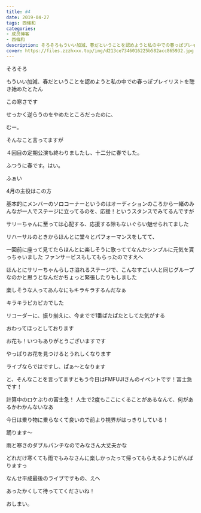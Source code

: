 ```yaml
---
title: #4
date: 2019-04-27
tags: 西條和
categories: 
- 成员博客
- 西條和
description: そろそろもういい加減、春だということを認めようと私の中での春っぽプレイリストを聴き始めたとたんこの寒さです...
cover: https://files.zzzhxxx.top/img/d213ce7346016225b582acc865932.jpg 
---
```















そろそろ












もういい加減、春だということを認めようと私の中での春っぽプレイリストを聴き始めたとたん












この寒さです













せっかく逆らうのをやめたところだったのに、















むー。















そんなこと言ってますが









４回目の定期公演も終わりましたし、十二分に春でした。













ふつうに春です。はい。




















ふぁい









4月の主役はこの方









基本的にメンバーのソロコーナーというのはオーディションのころから一緒のみんなが一人でステージに立ってるのを、応援！というスタンスでみてるんですが








サリーちゃんに至っては心配する、応援する隙もないぐらい魅せられてました







リハーサルのときからほんとに堂々とパフォーマンスをしてて、



一回前に座って見てたらほんとに楽しそうに歌っててなんかシンプルに元気を貰っちゃいました
ファンサービスもしてもらったのですえへ











ほんとにサリーちゃんらしさ溢れるステージで、こんなすごい人と同じグループなのかと思うとなんだかちょっと緊張したりもしました












楽しそうな人ってあんなにもキラキラするんだなぁ












キラキラピカピカでした














リコーダーに、振り揃えに、今までで1番ばたばたとしてた気がする











おわってほっとしております


















お花も！いつもありがとうございますです











やっぱりお花を見つけるとうれしくなります










ライブならではですし、ぱぁ〜となります
















と、そんなことを言ってますともう今日はFMFUJIさんのイベントです！富士急です！












計算中のロケぶりの富士急！
人生で2度もここにくることがあるなんて、何があるかわかんないなあ













今日は乗り物に乗らなくて良いので前より視界がはっきりしている！









踊ります〜















雨と寒さのダブルパンチなのでみなさん大丈夫かな













どれだけ寒くても雨でもみなさんに楽しかったって帰ってもらえるようにがんばりますっ














なんせ平成最後のライブですもの、えへ












あったかくして待っててくださいね！













おしまい。



